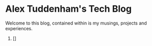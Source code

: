 # Alex Tuddenham's Tech Blog

Welcome to this blog, contained within is my musings, projects and experiences.

1. []